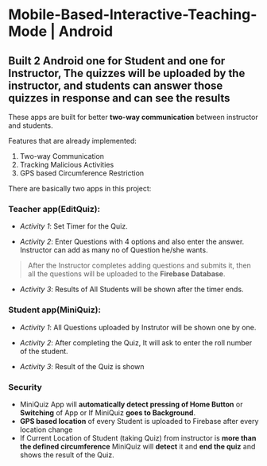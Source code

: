 # Mobile-Based-Interactive-Teaching-Mode | Android 
## Built 2 Android one for Student and one for Instructor, The quizzes will be uploaded by the instructor, and students can answer those quizzes in response and can see the results 

These apps are built for better **two-way communication**  between instructor and students.

Features that are already implemented:
1. Two-way Communication
2. Tracking Malicious Activities
3. GPS based Circumference Restriction

There are basically two apps in this project:

### Teacher app(EditQuiz):

- *Activity 1*: Set Timer for the Quiz.

- *Activity 2*: Enter Questions with 4 options and also enter the answer. Instructor can add as many no of Question he/she wants.

> After the Instructor completes adding questions and submits it, then all the questions will be uploaded to the **Firebase Database**.
- *Activity 3*: Results of All Students will be shown after the timer ends.

### Student app(MiniQuiz):

- *Activity 1*: All Questions uploaded by Instrutor will be shown one by one.

- *Activity 2*: After completing the Quiz, It will ask to enter the roll number of the student.

- *Activity 3*: Result of the Quiz is shown

### Security
- MiniQuiz App will **automatically detect pressing of Home Button** or **Switching** of App or If MiniQuiz **goes to Background**.
- **GPS based location** of every Student is uploaded to Firebase after every location change 
- If Current Location of Student (taking Quiz) from instructor is **more than the defined circumference** MiniQuiz will **detect** it and **end the quiz** and shows the result of the Quiz.

